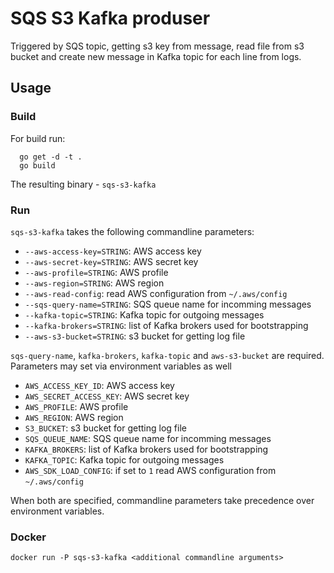 # SQS S3 Kafka produser

Triggered by SQS topic, getting s3 key from message, read file from s3 bucket and create new message in Kafka topic for each line from logs.

## Usage

### Build

For build run:
```
  go get -d -t .
  go build
```

The resulting binary - `sqs-s3-kafka`

### Run

`sqs-s3-kafka` takes the following commandline parameters:

  - `--aws-access-key=STRING`: AWS access key
  - `--aws-secret-key=STRING`: AWS secret key
  - `--aws-profile=STRING`: AWS profile
  - `--aws-region=STRING`: AWS region
  - `--aws-read-config`: read AWS configuration from `~/.aws/config`
  - `--sqs-query-name=STRING`: SQS queue name for incomming messages
  - `--kafka-topic=STRING`: Kafka topic for outgoing messages
  - `--kafka-brokers=STRING`: list of Kafka brokers used for bootstrapping
  - `--aws-s3-bucket=STRING`: s3 bucket for getting log file

`sqs-query-name`, `kafka-brokers`, `kafka-topic` and `aws-s3-bucket` are required. Parameters may set via environment
variables as well

  - `AWS_ACCESS_KEY_ID`: AWS access key
  - `AWS_SECRET_ACCESS_KEY`: AWS secret key
  - `AWS_PROFILE`: AWS profile
  - `AWS_REGION`: AWS region
  - `S3_BUCKET`: s3 bucket for getting log file
  - `SQS_QUEUE_NAME`: SQS queue name for incomming messages
  - `KAFKA_BROKERS`: list of Kafka brokers used for bootstrapping
  - `KAFKA_TOPIC`: Kafka topic for outgoing messages
  - `AWS_SDK_LOAD_CONFIG`: if set to `1` read AWS configuration from `~/.aws/config`

When both are specified, commandline parameters take
precedence over environment variables.

### Docker

```
docker run -P sqs-s3-kafka <additional commandline arguments>
```

